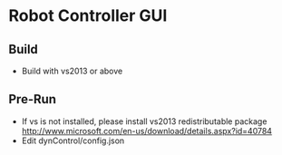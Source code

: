 # Robot Controller GUI

## Build
* Build with vs2013 or above

## Pre-Run
* If vs is not installed, please install vs2013 redistributable package http://www.microsoft.com/en-us/download/details.aspx?id=40784
* Edit dynControl/config.json 
